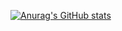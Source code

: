 [![Anurag's GitHub stats](https://github-readme-stats.vercel.app/api?username=yukiakira269)](https://github.com/anuraghazra/github-readme-stats)
